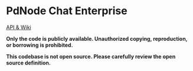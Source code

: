 # PdNode Chat Enterprise

[API & Wiki](https://github.com/pdnode-team/chatroom-enterprise)

**Only the code is publicly available. Unauthorized copying, reproduction, or borrowing is prohibited.**

**This codebase is not open source. Please carefully review the open source definition.**
